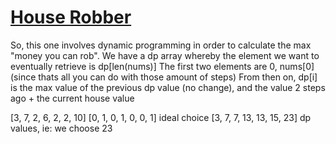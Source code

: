 # [House Robber](https://leetcode.com/explore/featured/card/top-interview-questions-easy/97/dynamic-programming/576/)

So, this one involves dynamic programming in order to calculate the max "money you can rob".
We have a dp array whereby the element we want to eventually retrieve is dp[len(nums)]
The first two elements are 0, nums[0] (since thats all you can do with those amount of steps)
From then on, dp[i] is the max value of the previous dp value (no change), and the value 2 steps ago + the current house value

[3, 7, 2, 6, 2, 2, 10]
[0, 1, 0, 1, 0, 0, 1] ideal choice
[3, 7, 7, 13, 13, 15, 23] dp values, ie: we choose 23
